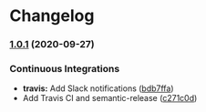 # Changelog

### [1.0.1](https://github.com/extra2000/java-formula/compare/v1.0.0...v1.0.1) (2020-09-27)


### Continuous Integrations

* **travis:** Add Slack notifications ([bdb7ffa](https://github.com/extra2000/java-formula/commit/bdb7ffae0fb69f50dc2f5b1b1cd4435292493ab0))
* Add Travis CI and semantic-release ([c271c0d](https://github.com/extra2000/java-formula/commit/c271c0d81ce68b30c9f4011b5b1c5ef096ec29bd))
